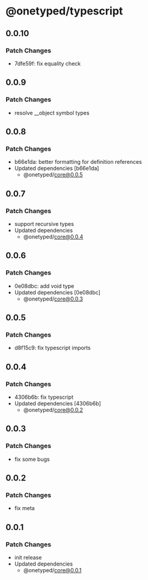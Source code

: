 # @onetyped/typescript

## 0.0.10

### Patch Changes

- 7dfe59f: fix equality check

## 0.0.9

### Patch Changes

- resolve \_\_object symbol types

## 0.0.8

### Patch Changes

- b66e1da: better formatting for definition references
- Updated dependencies [b66e1da]
  - @onetyped/core@0.0.5

## 0.0.7

### Patch Changes

- support recursive types
- Updated dependencies
  - @onetyped/core@0.0.4

## 0.0.6

### Patch Changes

- 0e08dbc: add void type
- Updated dependencies [0e08dbc]
  - @onetyped/core@0.0.3

## 0.0.5

### Patch Changes

- d8f15c9: fix typescript imports

## 0.0.4

### Patch Changes

- 4306b6b: fix typescript
- Updated dependencies [4306b6b]
  - @onetyped/core@0.0.2

## 0.0.3

### Patch Changes

- fix some bugs

## 0.0.2

### Patch Changes

- fix meta

## 0.0.1

### Patch Changes

- init release
- Updated dependencies
  - @onetyped/core@0.0.1
